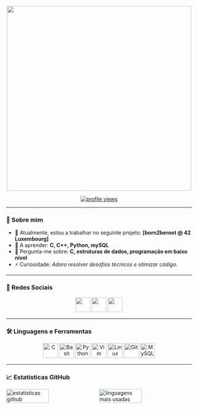 <!-- README.md do perfil GitHub -->

<p align="center">
  <img src="https://media.licdn.com/dms/image/v2/D4D22AQFZE_gMSY6cNg/feedshare-shrink_2048_1536/feedshare-shrink_2048_1536/0/1724083453821?e=2147483647&v=beta&t=Hpn50WU2YIcmibEL2idP1s8LxA39uY5jwAvFrTDS5dU" width=500px />
</p>

<p align="center">
  <a href="https://github.com/viceda-s">
    <img src="https://komarev.com/ghpvc/?username=viceda-s&label=Profile%20views&color=0e75b6&style=flat" alt="profile views" />
  </a>
</p>

---

### 🚀 Sobre mim

- 🔭 Atualmente, estou a trabalhar no seguinte projeto: **[born2beroot @ 42 Luxembourg]**
- 🌱 A aprender: **C, C++, Python, mySQL**
- 💬 Pergunta-me sobre: **C, estruturas de dados, programação em baixo nível**
- ⚡ Curiosidade: *Adoro resolver desafios técnicos e otimizar código.*

---

### 💬 Redes Sociais

<p align="center">
  <a href="https://www.instagram.com/o.tartaruga.genial"><img src="https://cdn.simpleicons.org/instagram/E4405F" width="40" height="40"/></a>
  <a href="https://www.linkedin.com/in/vicente-coelho-706a3a102/"> <img src="https://cdn.jsdelivr.net/gh/devicons/devicon/icons/linkedin/linkedin-original.svg" width="40" height="40"/></a>
  <a href="https://discord.com/users/viceda-s"><img src="https://cdn.simpleicons.org/discord/5865F2" width="40" height="40"/></a>
</p>

---

### 🛠️ Linguagens e Ferramentas

<p align="center">
  <img src="https://cdn.jsdelivr.net/gh/devicons/devicon/icons/c/c-original.svg" alt="C" width="40" height="40"/>
  <img src="https://cdn.jsdelivr.net/gh/devicons/devicon/icons/bash/bash-original.svg" alt="Bash" width="40" height="40"/>
  <img src="https://cdn.jsdelivr.net/gh/devicons/devicon/icons/python/python-original.svg" alt="Python" width="40" height="40"/>
  <img src="https://cdn.jsdelivr.net/gh/devicons/devicon/icons/vim/vim-original.svg" alt="Vim" width="40" height="40"/>
  <img src="https://cdn.jsdelivr.net/gh/devicons/devicon/icons/linux/linux-original.svg" alt="Linux" width="40" height="40"/>
  <img src="https://cdn.jsdelivr.net/gh/devicons/devicon/icons/git/git-original.svg" alt="Git" width="40" height="40"/>
  <img src="https://cdn.jsdelivr.net/gh/devicons/devicon/icons/mysql/mysql-original.svg" alt="MySQL" width="40" height="40"/>
</p>

---

### 📈 Estatísticas GitHub

<div style="display: flex; gap: 10px;">
  <img src="https://github-readme-stats.vercel.app/api?username=viceda-s&show_icons=true&theme=radical" alt="estatísticas github" width="48%" />
  <img src="https://github-readme-stats.vercel.app/api/top-langs/?username=viceda-s&layout=compact&theme=radical" alt="linguagens mais usadas" width="48%" />
</div>
